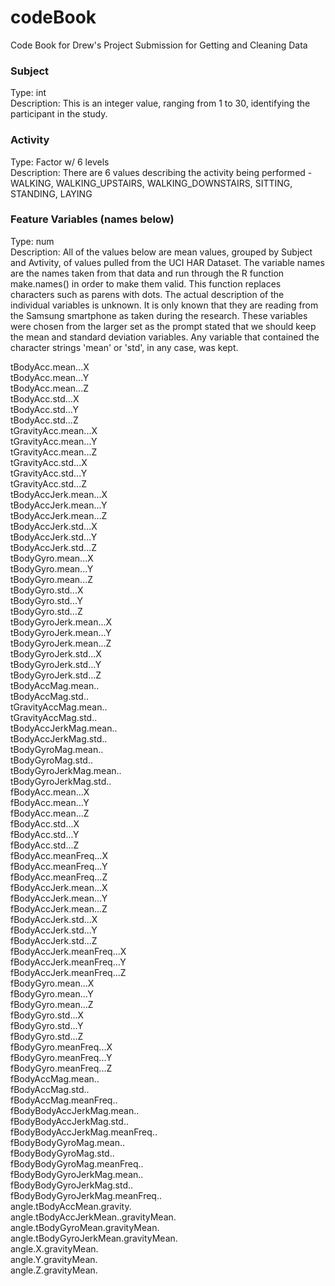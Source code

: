 # codeBook
Code Book for Drew's Project Submission for Getting and Cleaning Data

### Subject
Type: int  
Description: This is an integer value, ranging from 1 to 30, identifying the participant in the study.

### Activity
Type: Factor w/ 6 levels  
Description: There are 6 values describing the activity being performed - WALKING, WALKING_UPSTAIRS, WALKING_DOWNSTAIRS, SITTING, STANDING, LAYING

### Feature Variables (names below)
Type: num  
Description: All of the values below are mean values, grouped by Subject and Avtivity, of values pulled from the UCI HAR Dataset.  The variable names are the names taken from that data and run through the R function make.names() in order to make them valid.  This function replaces characters such as parens with dots. The actual description of the individual variables is unknown.  It is only known that they are reading from the Samsung smartphone as taken during the research.  These variables were chosen from the larger set as the prompt stated that we should keep the mean and standard deviation variables.  Any variable that contained the character strings 'mean' or 'std', in any case, was kept.

tBodyAcc.mean...X  
tBodyAcc.mean...Y                 
tBodyAcc.mean...Z                
tBodyAcc.std...X                   
tBodyAcc.std...Y                  
tBodyAcc.std...Z                   
tGravityAcc.mean...X              
tGravityAcc.mean...Y                
tGravityAcc.mean...Z        
tGravityAcc.std...X                
tGravityAcc.std...Y            
tGravityAcc.std...Z                
tBodyAccJerk.mean...X             
tBodyAccJerk.mean...Y               
tBodyAccJerk.mean...Z               
tBodyAccJerk.std...X               
tBodyAccJerk.std...Y                
tBodyAccJerk.std...Z               
tBodyGyro.mean...X                  
tBodyGyro.mean...Y                  
tBodyGyro.mean...Z                 
tBodyGyro.std...X                  
tBodyGyro.std...Y                  
tBodyGyro.std...Z                   
tBodyGyroJerk.mean...X              
tBodyGyroJerk.mean...Y              
tBodyGyroJerk.mean...Z             
tBodyGyroJerk.std...X               
tBodyGyroJerk.std...Y              
tBodyGyroJerk.std...Z      
tBodyAccMag.mean..                
tBodyAccMag.std..                  
tGravityAccMag.mean..             
tGravityAccMag.std..         
tBodyAccJerkMag.mean..            
tBodyAccJerkMag.std..               
tBodyGyroMag.mean..               
tBodyGyroMag.std..               
tBodyGyroJerkMag.mean..         
tBodyGyroJerkMag.std..            
fBodyAcc.mean...X            
fBodyAcc.mean...Y               
fBodyAcc.mean...Z   
fBodyAcc.std...X   
fBodyAcc.std...Y     
fBodyAcc.std...Z              
fBodyAcc.meanFreq...X     
fBodyAcc.meanFreq...Y          
fBodyAcc.meanFreq...Z          
fBodyAccJerk.mean...X           
fBodyAccJerk.mean...Y         
fBodyAccJerk.mean...Z          
fBodyAccJerk.std...X            
fBodyAccJerk.std...Y            
fBodyAccJerk.std...Z          
fBodyAccJerk.meanFreq...X        
fBodyAccJerk.meanFreq...Y        
fBodyAccJerk.meanFreq...Z      
fBodyGyro.mean...X        
fBodyGyro.mean...Y        
fBodyGyro.mean...Z           
fBodyGyro.std...X           
fBodyGyro.std...Y            
fBodyGyro.std...Z          
fBodyGyro.meanFreq...X          
fBodyGyro.meanFreq...Y          
fBodyGyro.meanFreq...Z        
fBodyAccMag.mean..            
fBodyAccMag.std..              
fBodyAccMag.meanFreq..         
fBodyBodyAccJerkMag.mean..      
fBodyBodyAccJerkMag.std..         
fBodyBodyAccJerkMag.meanFreq..    
fBodyBodyGyroMag.mean..            
fBodyBodyGyroMag.std..            
fBodyBodyGyroMag.meanFreq..        
fBodyBodyGyroJerkMag.mean..      
fBodyBodyGyroJerkMag.std..        
fBodyBodyGyroJerkMag.meanFreq..    
angle.tBodyAccMean.gravity.        
angle.tBodyAccJerkMean..gravityMean.   
angle.tBodyGyroMean.gravityMean.    
angle.tBodyGyroJerkMean.gravityMean.  
angle.X.gravityMean.                
angle.Y.gravityMean.               
angle.Z.gravityMean.           

